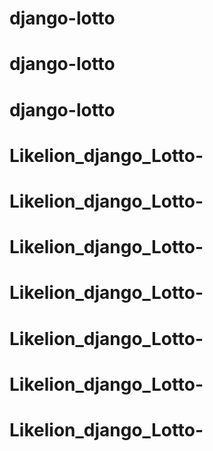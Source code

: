 # django-lotto
# django-lotto
# django-lotto
# Likelion_django_Lotto-
# Likelion_django_Lotto-
# Likelion_django_Lotto-
# Likelion_django_Lotto-
# Likelion_django_Lotto-
# Likelion_django_Lotto-
# Likelion_django_Lotto-
